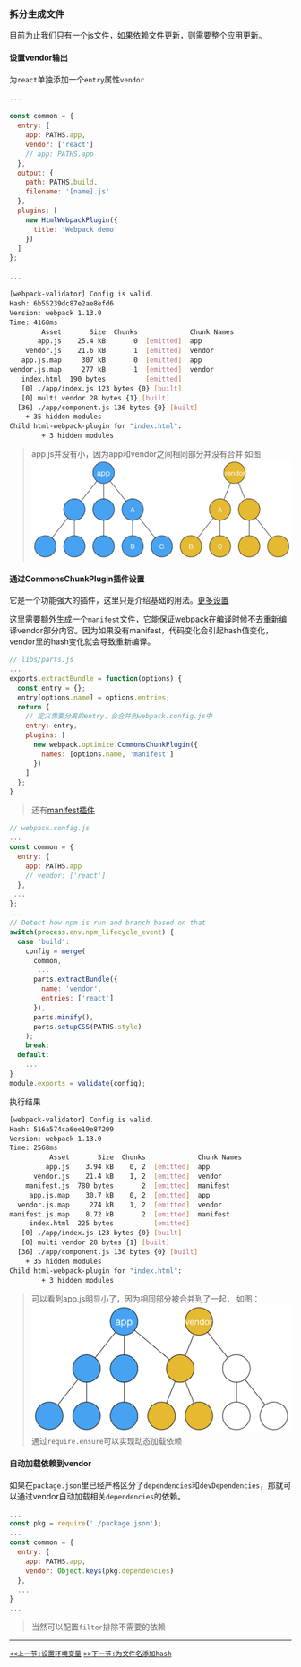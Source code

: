 ### 拆分生成文件

目前为止我们只有一个js文件，如果依赖文件更新，则需要整个应用更新。

#### 设置vendor输出

为`react`单独添加一个`entry`属性`vendor`

```js
...

const common = {
  entry: {
    app: PATHS.app,
    vendor: ['react']
    // app: PATHS.app
  },
  output: {
    path: PATHS.build,
    filename: '[name].js'
  },
  plugins: [
    new HtmlWebpackPlugin({
      title: 'Webpack demo'
    })
  ]
};

...
```
```sh
[webpack-validator] Config is valid.
Hash: 6b55239dc87e2ae8efd6
Version: webpack 1.13.0
Time: 4168ms
        Asset       Size  Chunks             Chunk Names
       app.js    25.4 kB       0  [emitted]  app
    vendor.js    21.6 kB       1  [emitted]  vendor
   app.js.map     307 kB       0  [emitted]  app
vendor.js.map     277 kB       1  [emitted]  vendor
   index.html  190 bytes          [emitted]
   [0] ./app/index.js 123 bytes {0} [built]
   [0] multi vendor 28 bytes {1} [built]
  [36] ./app/component.js 136 bytes {0} [built]
    + 35 hidden modules
Child html-webpack-plugin for "index.html":
        + 3 hidden modules
```
>app.js并没有小，因为app和vendor之间相同部分并没有合并
>如图![示例图1](./bundle_01.png)

#### 通过CommonsChunkPlugin插件设置

它是一个功能强大的插件，这里只是介绍基础的用法。[更多设置](https://webpack.github.io/docs/list-of-plugins.html#commonschunkplugin)

这里需要额外生成一个`manifest`文件，它能保证webpack在编译时候不去重新编译vendor部分内容。因为如果没有manifest，代码变化会引起hash值变化，vendor里的hash变化就会导致重新编译。

```js
// libs/parts.js
...
exports.extractBundle = function(options) {
  const entry = {};
  entry[options.name] = options.entries;
  return {
    // 定义需要分离的entry，会合并到webpack.config.js中
    entry: entry,
    plugins: [
      new webpack.optimize.CommonsChunkPlugin({
        names: [options.name, 'manifest']
      })
    ]
  };
}
```
>还有[manifest插件](https://github.com/diurnalist/chunk-manifest-webpack-plugin)

```js
// webpack.config.js
...
const common = {
  entry: {
    app: PATHS.app
    // vendor: ['react']
  },
 ...
};
...
// Detect how npm is run and branch based on that
switch(process.env.npm_lifecycle_event) {
  case 'build':
    config = merge(
      common,
	   ...
      parts.extractBundle({
        name: 'vendor',
        entries: ['react']
      }),
      parts.minify(),
      parts.setupCSS(PATHS.style)
    );
    break;
  default:
    ...
}
module.exports = validate(config);
```
执行结果

```sh
[webpack-validator] Config is valid.
Hash: 516a574ca6ee19e87209
Version: webpack 1.13.0
Time: 2568ms
          Asset       Size  Chunks             Chunk Names
         app.js    3.94 kB    0, 2  [emitted]  app
      vendor.js    21.4 kB    1, 2  [emitted]  vendor
    manifest.js  780 bytes       2  [emitted]  manifest
     app.js.map    30.7 kB    0, 2  [emitted]  app
  vendor.js.map     274 kB    1, 2  [emitted]  vendor
manifest.js.map    8.72 kB       2  [emitted]  manifest
     index.html  225 bytes          [emitted]
   [0] ./app/index.js 123 bytes {0} [built]
   [0] multi vendor 28 bytes {1} [built]
  [36] ./app/component.js 136 bytes {0} [built]
    + 35 hidden modules
Child html-webpack-plugin for "index.html":
        + 3 hidden modules
```
>可以看到app.js明显小了，因为相同部分被合并到了一起，
>如图：![示例图1](./bundle_02.png)
>通过`require.ensure`可以实现动态加载依赖

#### 自动加载依赖到vendor

如果在`package.json`里已经严格区分了`dependencies`和`devDependencies`，那就可以通过vendor自动加载相关`dependencies`的依赖。

```js
...
const pkg = require('./package.json');
...
const common = {
  entry: {
    app: PATHS.app,
    vendor: Object.keys(pkg.dependencies)
  },
  ...
}
...
```
>当然可以配置`filter`排除不需要的依赖

------


[`<<上一节:设置环境变量`](./Setting-Environment-Variables.md)
[`>>下一节:为文件名添加hash`](./Adding-Hashes-to-Filenames.md)
